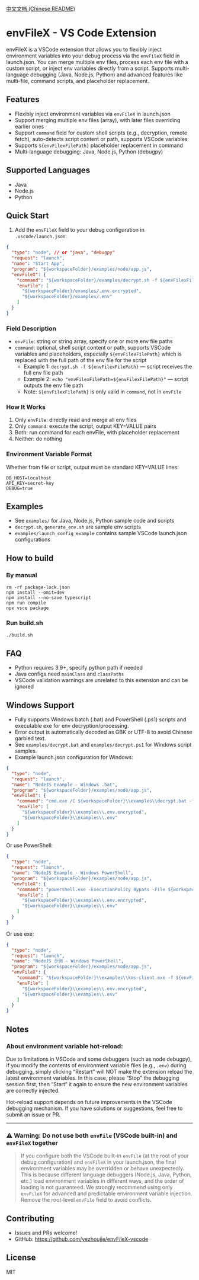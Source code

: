 [中文文档 (Chinese README)](./README-zh_CN.md)

# envFileX - VS Code Extension

envFileX is a VSCode extension that allows you to flexibly inject environment variables into your debug process via the `envFileX` field in launch.json. You can merge multiple env files, process each env file with a custom script, or inject env variables directly from a script. Supports multi-language debugging (Java, Node.js, Python) and advanced features like multi-file, command scripts, and placeholder replacement.

## Features

- Flexibly inject environment variables via `envFileX` in launch.json
- Support merging multiple env files (array), with later files overriding earlier ones
- Support `command` field for custom shell scripts (e.g., decryption, remote fetch), auto-detects script content or path, supports VSCode variables
- Supports `${envFilexFilePath}` placeholder replacement in command
- Multi-language debugging: Java, Node.js, Python (debugpy)

## Supported Languages

- Java
- Node.js
- Python

## Quick Start

1. Add the `envFileX` field to your debug configuration in `.vscode/launch.json`:

```json
{
  "type": "node", // or "java", "debugpy"
  "request": "launch",
  "name": "Start App",
  "program": "${workspaceFolder}/examples/node/app.js",
  "envFileX": {
    "command": "${workspaceFolder}/examples/decrypt.sh -f ${envFilexFilePath}",
    "envFile": [
      "${workspaceFolder}/examples/.env.encrypted",
      "${workspaceFolder}/examples/.env"
    ]
  }
}
```

### Field Description

- `envFile`: string or string array, specify one or more env file paths
- `command`: optional, shell script content or path, supports VSCode variables and placeholders, especially `${envFilexFilePath}` which is replaced with the full path of the env file for the script
  - Example 1: `decrypt.sh -f ${envFilexFilePath}` — script receives the full env file path
  - Example 2: `echo "envFilexFilePath=${envFilexFilePath}"` — script outputs the env file path
  - Note: `${envFilexFilePath}` is only valid in `command`, not in `envFile`

### How It Works

1. Only `envFile`: directly read and merge all env files
2. Only `command`: execute the script, output KEY=VALUE pairs
3. Both: run command for each envFile, with placeholder replacement
4. Neither: do nothing

### Environment Variable Format

Whether from file or script, output must be standard KEY=VALUE lines:

```
DB_HOST=localhost
API_KEY=secret-key
DEBUG=true
```

## Examples

- See `examples/` for Java, Node.js, Python sample code and scripts
- `decrypt.sh`, `generate_env.sh` are sample env scripts
- `examples/launch_config_example` contains sample VSCode launch.json configurations

## How to build

### By manual

```shell
rm -rf package-lock.json
npm install --omit=dev
npm install --no-save typescript
npm run compile
npx vsce package
```

### Run build.sh

```shell
./build.sh
```

## FAQ

- Python requires 3.9+, specify python path if needed
- Java configs need `mainClass` and `classPaths`
- VSCode validation warnings are unrelated to this extension and can be ignored

## Windows Support

- Fully supports Windows batch (.bat) and PowerShell (.ps1) scripts and executable exe for env decryption/processing.
- Error output is automatically decoded as GBK or UTF-8 to avoid Chinese garbled text.
- See `examples/decrypt.bat` and `examples/decrypt.ps1` for Windows script samples.
- Example launch.json configuration for Windows:

```json
{
  "type": "node",
  "request": "launch",
  "name": "NodeJS Example - Windows .bat",
  "program": "${workspaceFolder}/examples/node/app.js",
  "envFileX": {
    "command": "cmd.exe /C ${workspaceFolder}\\examples\\decrypt.bat -f ${envFilexFilePath}",
    "envFile": [
      "${workspaceFolder}\\examples\\.env.encrypted",
      "${workspaceFolder}\\examples\\.env"
    ]
  }
}
```

Or use PowerShell:

```json
{
  "type": "node",
  "request": "launch",
  "name": "NodeJS Example - Windows PowerShell",
  "program": "${workspaceFolder}/examples/node/app.js",
  "envFileX": {
    "command": "powershell.exe -ExecutionPolicy Bypass -File ${workspaceFolder}\\examples\\decrypt.ps1 -f ${envFilexFilePath}",
    "envFile": [
      "${workspaceFolder}\\examples\\.env.encrypted",
      "${workspaceFolder}\\examples\\.env"
    ]
  }
}
```

Or use exe:

```json
{
  "type": "node",
  "request": "launch",
  "name": "NodeJS 示例 - Windows PowerShell",
  "program": "${workspaceFolder}/examples/node/app.js",
  "envFileX": {
    "command": "${workspaceFolder}\\examples\\kms-client.exe -f ${envFilexFilePath}",
    "envFile": [
      "${workspaceFolder}\\examples\\.env.encrypted",
      "${workspaceFolder}\\examples\\.env"
    ]
  }
}
```

## Notes

### About environment variable hot-reload:

Due to limitations in VSCode and some debuggers (such as node debugpy), if you modify the contents of environment variable files (e.g., `.env`) during debugging, simply clicking “Restart” will NOT make the extension reload the latest environment variables. In this case, please “Stop” the debugging session first, then “Start” it again to ensure the new environment variables are correctly injected.

Hot-reload support depends on future improvements in the VSCode debugging mechanism. If you have solutions or suggestions, feel free to submit an issue or PR.

---

### ⚠️ Warning: Do not use both `envFile` (VSCode built-in) and `envFileX` together

> If you configure both the VSCode built-in `envFile` (at the root of your debug configuration) and `envFileX` in your launch.json, the final environment variables may be overridden or behave unexpectedly. This is because different language debuggers (Node.js, Java, Python, etc.) load environment variables in different ways, and the order of loading is not guaranteed. We strongly recommend using only `envFileX` for advanced and predictable environment variable injection. Remove the root-level `envFile` field to avoid conflicts.

## Contributing

- Issues and PRs welcome!
- GitHub: https://github.com/yezhoujie/envFileX-vscode

## License

MIT
